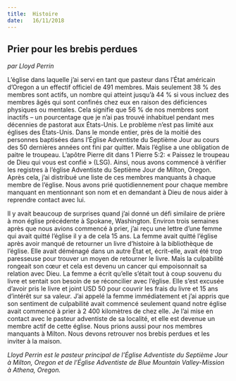 ```yaml
---
title:  Histoire
date:   16/11/2018
---
```


## Prier pour les brebis perdues 

*par Lloyd Perrin*

L’église dans laquelle j’ai servi en tant que pasteur dans l’État américain d’Oregon a un effectif officiel de 491 membres. Mais seulement 38 % des membres sont actifs, un nombre qui atteint jusqu’à 44 % si vous incluez des membres âgés qui sont confinés chez eux en raison des déficiences physiques ou mentales. Cela signifie que 56 % de nos membres sont inactifs – un pourcentage que je n’ai pas trouvé inhabituel pendant mes décennies de pastorat aux États-Unis. Le problème n’est pas limité aux églises des États-Unis. Dans le monde entier, près de la moitié des personnes baptisées dans l’Église Adventiste du Septième Jour au cours des 50 dernières années ont fini par quitter. Mais l’église a une obligation de paitre le troupeau. L’apôtre Pierre dit dans 1 Pierre 5:2: « Paissez le troupeau de Dieu qui vous est confié » (LSG). Ainsi, nous avons commencé à vérifier les registres à l’église Adventiste du Septième Jour de Milton, Oregon. Après cela, j’ai distribué une liste de ces membres manquants à chaque membre de l’église. Nous avons prié quotidiennement pour chaque membre manquant en mentionnant son nom et en demandant à Dieu de nous aider à reprendre contact avec lui. 

Il y avait beaucoup de surprises quand j’ai donné un défi similaire de prière à mon église précédente à Spokane, Washington. Environ trois semaines après que nous avions commencé à prier, j’ai reçu une lettre d’une femme qui avait quitté l’église il y a de cela 15 ans. La femme avait quitté l’église après avoir manqué de retourner un livre d’histoire à la bibliothèque de l’église. Elle avait déménagé dans un autre État et, écrit-elle, avait été trop paresseuse pour trouver un moyen de retourner le livre. Mais la culpabilité rongeait son cœur et cela est devenu un cancer qui empoisonnait sa relation avec Dieu. La femme a écrit qu’elle s’était tout à coup souvenu du livre et sentait son besoin de se réconcilier avec l’église. Elle s’est excusée d’avoir pris le livre et joint USD 50 pour couvrir les frais du livre et 15 ans d’intérêt sur sa valeur. J’ai appelé la femme immédiatement et j’ai appris que son sentiment de culpabilité avait commencé seulement quand notre église avait commencé à prier à 2 400 kilomètres de chez elle. Je l’ai mise en contact avec le pasteur adventiste de sa localité, et elle est devenue un membre actif de cette église. Nous prions aussi pour nos membres manquants à Milton. Nous devons retrouver nos brebis perdues et les inviter à la maison. 

*Lloyd Perrin est le pasteur principal de l’Église Adventiste du Septième Jour à Milton, Oregon et de l’Église Adventiste de Blue Mountain Valley-Mission à Athena, Oregon.*